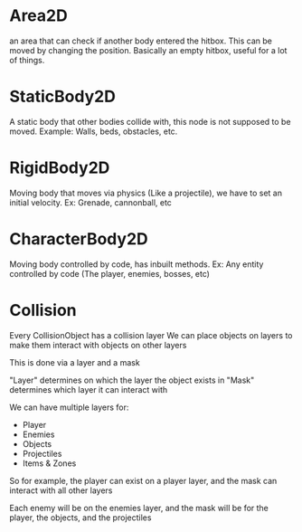 
# Area2D

an area that can check if another body entered the hitbox. This can be moved by changing the position. Basically an empty hitbox, useful for a lot of things. 


# StaticBody2D

A static body that other bodies collide with, this node is not supposed to be moved. Example: Walls, beds, obstacles, etc.


# RigidBody2D

Moving body that moves via physics (Like a projectile), we have to set an initial velocity. Ex: Grenade, cannonball, etc

# CharacterBody2D

Moving body controlled by code, has inbuilt methods. Ex: Any entity controlled by code (The player, enemies, bosses, etc)


# Collision

Every CollisionObject has a collision layer
We can place objects on layers to make them interact with objects on other layers

This is done via a layer and a mask

"Layer" determines on which the layer the object exists in
"Mask" determines which layer it can interact with

We can have multiple layers for:
- Player
- Enemies
- Objects
- Projectiles
- Items & Zones

So for example, the player can exist on a player layer, and the mask can interact with all other layers

Each enemy will be on the enemies layer, and the mask will be for the player, the objects, and the projectiles